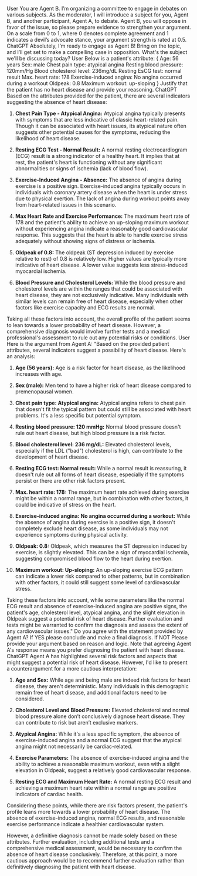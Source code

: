 User
You are Agent B.
I’m organizing a committee to engage in debates on various subjects. As the moderator, I will introduce a subject for you, Agent B, and another participant, Agent A, to debate. Agent B, you will oppose in favor of the issue, so please prepare evidence to strengthen your argument. On a scale from 0 to 1, where 0 denotes complete agreement and 1 indicates a devil’s advocate stance, your argument strength is rated at 0.5.
ChatGPT
Absolutely, I’m ready to engage as Agent B! Bring on the topic, and I’ll get set to make a compelling case in opposition. What's the subject we'll be discussing today?
User
Below is a patient's attribute:
{
Age: 56 years
Sex: male
Chest pain type: atypical angina
Resting blood pressure: 120mm/Hg
Blood cholesterol level: 236mg/dL
Resting EsCG test: normal result
Max. heart rate: 178
Exercise-induced angina: No angina occurred during a workout
Oldpeak: 0.8
Maximum workout: up-sloping
}
Justify that the patient has no heart disease and provide your reasoning.
ChatGPT
Based on the attributes provided for the patient, there are several indicators suggesting the absence of heart disease:

1. **Chest Pain Type - Atypical Angina:** Atypical angina typically presents with symptoms that are less indicative of classic heart-related pain. Though it can be associated with heart issues, its atypical nature often suggests other potential causes for the symptoms, reducing the likelihood of heart disease.

2. **Resting ECG Test - Normal Result:** A normal resting electrocardiogram (ECG) result is a strong indicator of a healthy heart. It implies that at rest, the patient's heart is functioning without any significant abnormalities or signs of ischemia (lack of blood flow).

3. **Exercise-Induced Angina - Absence:** The absence of angina during exercise is a positive sign. Exercise-induced angina typically occurs in individuals with coronary artery disease when the heart is under stress due to physical exertion. The lack of angina during workout points away from heart-related issues in this scenario.

4. **Max Heart Rate and Exercise Performance:** The maximum heart rate of 178 and the patient's ability to achieve an up-sloping maximum workout without experiencing angina indicate a reasonably good cardiovascular response. This suggests that the heart is able to handle exercise stress adequately without showing signs of distress or ischemia.

5. **Oldpeak of 0.8:** The oldpeak (ST depression induced by exercise relative to rest) of 0.8 is relatively low. Higher values are typically more indicative of heart disease. A lower value suggests less stress-induced myocardial ischemia.

6. **Blood Pressure and Cholesterol Levels:** While the blood pressure and cholesterol levels are within the ranges that could be associated with heart disease, they are not exclusively indicative. Many individuals with similar levels can remain free of heart disease, especially when other factors like exercise capacity and ECG results are normal.

Taking all these factors into account, the overall profile of the patient seems to lean towards a lower probability of heart disease. However, a comprehensive diagnosis would involve further tests and a medical professional's assessment to rule out any potential risks or conditions.
User
Here is the argument from Agent A:
"Based on the provided patient attributes, several indicators suggest a possibility of heart disease. Here's an analysis:

1. **Age (56 years):** Age is a risk factor for heart disease, as the likelihood increases with age.

2. **Sex (male):** Men tend to have a higher risk of heart disease compared to premenopausal women.

3. **Chest pain type: Atypical angina:** Atypical angina refers to chest pain that doesn't fit the typical pattern but could still be associated with heart problems. It's a less specific but potential symptom.

4. **Resting blood pressure: 120 mmHg:** Normal blood pressure doesn't rule out heart disease, but high blood pressure is a risk factor.

5. **Blood cholesterol level: 236 mg/dL:** Elevated cholesterol levels, especially if the LDL ("bad") cholesterol is high, can contribute to the development of heart disease.

6. **Resting ECG test: Normal result:** While a normal result is reassuring, it doesn't rule out all forms of heart disease, especially if the symptoms persist or there are other risk factors present.

7. **Max. heart rate: 178:** The maximum heart rate achieved during exercise might be within a normal range, but in combination with other factors, it could be indicative of stress on the heart.

8. **Exercise-induced angina: No angina occurred during a workout:** While the absence of angina during exercise is a positive sign, it doesn't completely exclude heart disease, as some individuals may not experience symptoms during physical activity.

9. **Oldpeak: 0.8:** Oldpeak, which measures the ST depression induced by exercise, is slightly elevated. This can be a sign of myocardial ischemia, suggesting compromised blood flow to the heart during exertion.

10. **Maximum workout: Up-sloping:** An up-sloping exercise ECG pattern can indicate a lower risk compared to other patterns, but in combination with other factors, it could still suggest some level of cardiovascular stress.

Taking these factors into account, while some parameters like the normal ECG result and absence of exercise-induced angina are positive signs, the patient's age, cholesterol level, atypical angina, and the slight elevation in Oldpeak suggest a potential risk of heart disease. Further evaluation and tests might be warranted to confirm the diagnosis and assess the extent of any cardiovascular issues."
Do you agree with the statement provided by Agent A? If YES please conclude and make a final diagnosis. If NOT Please provide your argument based on reason and logic. Note that agreeing Agent A's response means you prefer diagnosing the patient with heart disease.
ChatGPT
Agent A has highlighted several risk factors and aspects that might suggest a potential risk of heart disease. However, I'd like to present a counterargument for a more cautious interpretation:

1. **Age and Sex:** While age and being male are indeed risk factors for heart disease, they aren't deterministic. Many individuals in this demographic remain free of heart disease, and additional factors need to be considered.

2. **Cholesterol Level and Blood Pressure:** Elevated cholesterol and normal blood pressure alone don’t conclusively diagnose heart disease. They can contribute to risk but aren’t exclusive markers.

3. **Atypical Angina:** While it's a less specific symptom, the absence of exercise-induced angina and a normal ECG suggest that the atypical angina might not necessarily be cardiac-related.

4. **Exercise Parameters:** The absence of exercise-induced angina and the ability to achieve a reasonable maximum workout, even with a slight elevation in Oldpeak, suggest a relatively good cardiovascular response.

5. **Resting ECG and Maximum Heart Rate:** A normal resting ECG result and achieving a maximum heart rate within a normal range are positive indicators of cardiac health.

Considering these points, while there are risk factors present, the patient's profile leans more towards a lower probability of heart disease. The absence of exercise-induced angina, normal ECG results, and reasonable exercise performance indicate a healthier cardiovascular system.

However, a definitive diagnosis cannot be made solely based on these attributes. Further evaluation, including additional tests and a comprehensive medical assessment, would be necessary to confirm the absence of heart disease conclusively. Therefore, at this point, a more cautious approach would be to recommend further evaluation rather than definitively diagnosing the patient with heart disease.